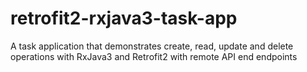 # retrofit2-rxjava3-task-app
A task application that demonstrates create, read, update and delete operations with RxJava3 and Retrofit2 with remote API end endpoints

